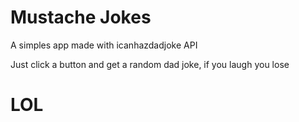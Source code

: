 # Mustache Jokes
 
 A simples app made with icanhazdadjoke API 
 
 Just click a button and get a random dad joke, if you laugh you lose
 
 # LOL
